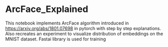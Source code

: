 # ArcFace_Explained
This notebook implements ArcFace algorithm introduced in https://arxiv.org/abs/1801.07698 in pytorch with step by step explanations. Also recreates an experiment to visualize distribution of embeddings on the MNIST dataset. Fastai library is used for training
